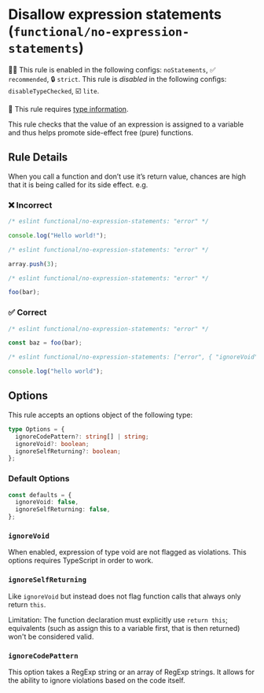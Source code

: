 # Disallow expression statements (`functional/no-expression-statements`)

💼🚫 This rule is enabled in the following configs: `noStatements`, ✅ `recommended`, 🔒 `strict`. This rule is _disabled_ in the following configs: `disableTypeChecked`, ☑️ `lite`.

💭 This rule requires [type information](https://typescript-eslint.io/linting/typed-linting).

<!-- end auto-generated rule header -->

This rule checks that the value of an expression is assigned to a variable and thus helps promote side-effect free (pure) functions.

## Rule Details

When you call a function and don’t use it’s return value, chances are high that it is being called for its side effect. e.g.

### ❌ Incorrect

<!-- eslint-skip -->

```js
/* eslint functional/no-expression-statements: "error" */

console.log("Hello world!");
```

<!-- eslint-skip -->

```js
/* eslint functional/no-expression-statements: "error" */

array.push(3);
```

<!-- eslint-skip -->

```js
/* eslint functional/no-expression-statements: "error" */

foo(bar);
```

### ✅ Correct

```js
/* eslint functional/no-expression-statements: "error" */

const baz = foo(bar);
```

<!-- eslint-skip -->

```js
/* eslint functional/no-expression-statements: ["error", { "ignoreVoid": true }] */

console.log("hello world");
```

## Options

This rule accepts an options object of the following type:

```ts
type Options = {
  ignoreCodePattern?: string[] | string;
  ignoreVoid?: boolean;
  ignoreSelfReturning?: boolean;
};
```

### Default Options

```ts
const defaults = {
  ignoreVoid: false,
  ignoreSelfReturning: false,
};
```

### `ignoreVoid`

When enabled, expression of type void are not flagged as violations. This options requires TypeScript in order to work.

### `ignoreSelfReturning`

Like `ignoreVoid` but instead does not flag function calls that always only return `this`.

Limitation: The function declaration must explicitly use `return this`; equivalents (such as assign this to a variable first, that is then returned) won't be considered valid.

### `ignoreCodePattern`

This option takes a RegExp string or an array of RegExp strings.
It allows for the ability to ignore violations based on the code itself.
